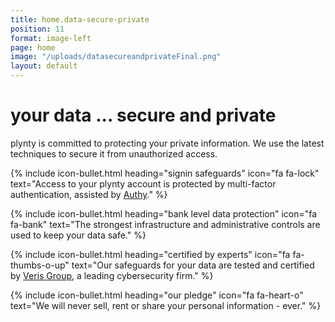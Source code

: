 ```yaml
---
title: home.data-secure-private
position: 11
format: image-left
page: home
image: "/uploads/datasecureandprivateFinal.png"
layout: default
---
```


# your data ... secure and private
plynty is committed to protecting your private information. We use the latest techniques to 
secure it from unauthorized access.

{% include icon-bullet.html heading="signin safeguards" icon="fa fa-lock" 
text="Access to your plynty account is protected by multi-factor authentication, assisted by <a href='https://www.authy.com/' target='_blank'>Authy</a>." %}

{% include icon-bullet.html heading="bank level data protection" icon="fa fa-bank" 
text="The strongest infrastructure and administrative controls are used to keep your data safe." %}

{% include icon-bullet.html heading="certified by experts" icon="fa fa-thumbs-o-up"
text="Our safeguards for your data are tested and certified by <a href='https://www.verisgroup.com/' target='_blank'>Veris Group</a>, a leading cybersecurity firm." %}

{% include icon-bullet.html heading="our pledge" icon="fa fa-heart-o"
text="We will never sell, rent or share your personal information - ever." %}
